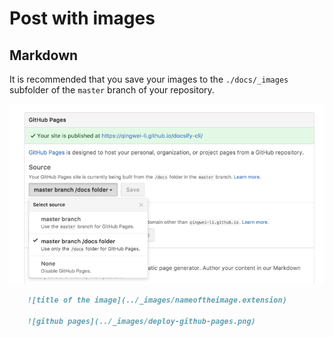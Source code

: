 # Post with images

## Markdown

It is recommended that you save your images to the `./docs/_images` subfolder of the `master` branch of your repository.

![github pages](../_images/deploy-github-pages.png)

```Markdown
    ![title of the image](../_images/nameoftheimage.extension)        

    ![github pages](../_images/deploy-github-pages.png)
```